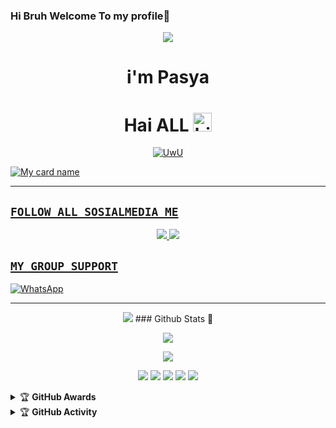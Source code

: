 ### Hi Bruh Welcome To my profile👋

<p align="center">
  <img src="https://i.ibb.co/M5Bx3Mc/Images1.jpg" />
  </p>
  <h1 align="center">i'm Pasya
  </p>

<h1 align="center">Hai ALL <img src="https://user-images.githubusercontent.com/1303154/88677602-1635ba80-d120-11ea-84d8-d263ba5fc3c0.gif" width="30px" alt="hi"><br></h1>

<p align="center">
  <a href="https://github.com/pasyaganz"><img src="http://readme-typing-svg.herokuapp.com?color=#2C81F7&center=true&vCenter=true&multiline=false&lines=Hi!+i'm+Pasya+i'm+Newbie;Currently+Learning+Javascript.;Don't+bully+me+>//<" alt="UwU">
  </p>
<p 
--------

![My card name](https://cardivo.vercel.app/api?name=pasyaganz&description=DOOOR,%20WELCOME%20TO%20github%20pasyaganz%20&image=https://i.ibb.co/M5Bx3Mc/Images1.jpg&backgroundColor=%23ecf0f1&instagram=_off.pasya&github=pasyaganz&pattern=leaf&colorPattern=%23eaeaea)

 ---------


## ```FOLLOW ALL SOSIALMEDIA ME```
<p align="center">
<a href="https://instagram.com/_off.pasya"><img src="https://img.shields.io/badge/Instagram-E4405F?style=for-the-badge&logo=instagram&logoColor=white"/> 
<a href="https://wa.me/62882016412354"><img src="https://img.shields.io/badge/WhatsApp-25D366?style=for-the-badge&logo=whatsapp&logoColor=white" />
</p>

## ```MY GROUP SUPPORT```
<a href="https://chat.whatsapp.com/H3ON3Cc5tKfAzFGaP1M2y9"><img alt="WhatsApp" src="https://img.shields.io/badge/EXTREAM-25D366?style=for-the-badge&logo=whatsapp&logoColor=white"/></a>

------

<p align="center">
  <img src="https://img.shields.io/badge/-JavaScript-black?style=flat-square&logo=javascript" />
### Github Stats 🚀

<p align="center"><a href="https://github.com/pasyaganz"><img src="https://github-readme-stats.vercel.app/api?username=pasyaganz&show_icons=true&theme=radical"></a></p>
<p align="center"><a href="https://github.com/pasyaganz"><img src="https://github-readme-stats.vercel.app/api/top-langs/?username=pasyaganz&theme=radical&layout=compact"></a></p>

<p align="center">
    <img src="https://img.shields.io/badge/OS-Linux-blue?&logo=Linux" />
        <img src="https://img.shields.io/badge/OS-Windows-blue?&logo=Windows" />
            <img src="https://img.shields.io/badge/IDE-Xcode-blue?&logo=xcode" />
                <img src="https://img.shields.io/badge/Text%20Editor-Visual%20Studio%20Code-blue?&logo=visual%20studio%20code&logoColor=blue" />
                    <img src="https://img.shields.io/badge/Sublime%20Text-gray?&logo=Sublime-Text" />
                    </p>
                    <details>
                        <summary>&#127942 <b>GitHub Awards</b></summary><br/>
![Github Trophy](https://github-profile-trophy.vercel.app/?username=phaticusthiccy)

</details>

<details>
    <summary>&#127942 <b>GitHub Activity</b></summary><br/>
![Metrics](https://metrics.lecoq.io/ZansLord?template=classic&repositories.forks=true&languages=1&languages.colors=github&languages.threshold=0%25&config.timezone=Asia%2FMakassar)

</details> 
